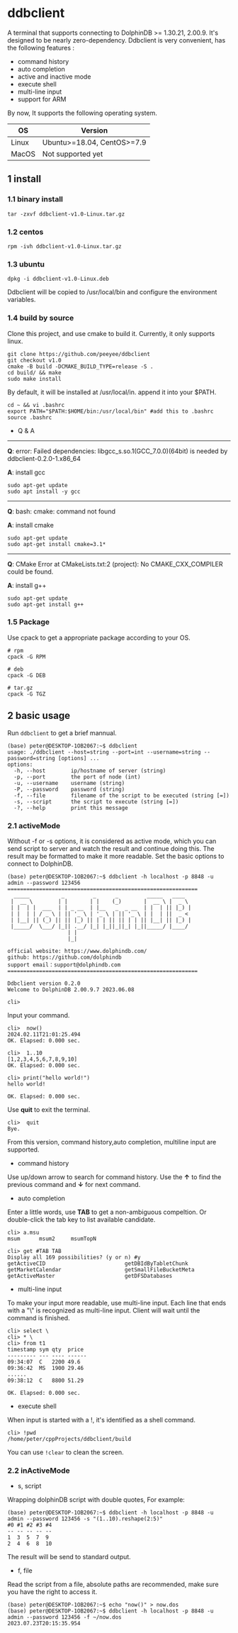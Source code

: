 # ddbclient
A terminal that supports connecting to DolphinDB >= 1.30.21, 2.00.9. It's designed to be nearly zero-dependency.
Ddbclient is very convenient, has the following features :
* command history
* auto completion
* active and inactive mode
* execute shell
* multi-line input
* support for ARM


By now, It supports the following operating system.

|OS|Version|
| ------ | ----- |
|Linux|Ubuntu>=18.04, CentOS>=7.9|
|MacOS|Not supported yet|


## 1 install

### 1.1 binary install
```shell
tar -zxvf ddbclient-v1.0-Linux.tar.gz
```
### 1.2 centos
```
rpm -ivh ddbclient-v1.0-Linux.tar.gz
```
### 1.3 ubuntu
```
dpkg -i ddbclient-v1.0-Linux.deb
```
Ddbclient will be copied to /usr/local/bin and configure the environment variables.

### 1.4 build by source
Clone this project, and use cmake to build it. Currently, it only supports linux.
```shell
git clone https://github.com/peeyee/ddbclient
git checkout v1.0
cmake -B build -DCMAKE_BUILD_TYPE=release -S .
cd build/ && make
sudo make install
```
By default, it will be installed at /usr/local/in. append it into your $PATH.


```shell
cd ~ && vi .bashrc
export PATH="$PATH:$HOME/bin:/usr/local/bin" #add this to .bashrc
source .bashrc
```

* Q & A
---

**Q**: error: Failed dependencies:
        libgcc_s.so.1(GCC_7.0.0)(64bit) is needed by ddbclient-0.2.0-1.x86_64

**A**: install gcc
```shell
sudo apt-get update 
sudo apt install -y gcc
```

---

**Q**: bash: cmake: command not found

**A**: install cmake
```shell
sudo apt-get update 
sudo apt-get install cmake=3.1*
```
---


**Q**: CMake Error at CMakeLists.txt:2 (project):
  No CMAKE_CXX_COMPILER could be found.

**A**: install g++
```shell
sudo apt-get update  
sudo apt-get install g++
```

### 1.5 Package
Use cpack to get a appropriate package according to your OS. 

```shell
# rpm
cpack -G RPM

# deb
cpack -G DEB 

# tar.gz
cpack -G TGZ 
```


## 2 basic usage
Run `ddbclient` to get a brief mannual.
```
(base) peter@DESKTOP-1OB2067:~$ ddbclient
usage: ./ddbclient --host=string --port=int --username=string --password=string [options] ... 
options:
  -h, --host        ip/hostname of server (string)
  -p, --port        the port of node (int)
  -u, --username    username (string)
  -P, --password    password (string)
  -f, --file        filename of the script to be executed (string [=])
  -s, --script      the script to execute (string [=])
  -?, --help        print this message
```
### 2.1 activeMode
Without -f or -s options, it is considered as active mode, which you can
send script to server and watch the result and continue doing this. The result may be formatted to make it more readable. Set the basic options to connect to DolphinDB.
``` shell
(base) peter@DESKTOP-1OB2067:~$ ddbclient -h localhost -p 8848 -u admin --password 123456
============================================================
  _____          _         _      _         _____   ____
 |  __ \        | |       | |    (_)       |  __ \ |  _ \
 | |  | |  ___  | | _ __  | |__   _  _ __  | |  | || |_) |
 | |  | | / _ \ | || '_ \ | '_ \ | || '_ \ | |  | ||  _ <
 | |__| || (_) || || |_) || | | || || | | || |__| || |_) |
 |_____/  \___/ |_|| .__/ |_| |_||_||_| |_||_____/ |____/
                   | |
                   |_|

official website: https://www.dolphindb.com/
github: https://github.com/dolphindb
support email：support@dolphindb.com
============================================================

Ddbclient version 0.2.0
Welcome to DolphinDB 2.00.9.7 2023.06.08

cli>  
```
Input your command.
```shell
cli>  now()
2024.02.11T21:01:25.494
OK. Elapsed: 0.000 sec.

cli>  1..10
[1,2,3,4,5,6,7,8,9,10]
OK. Elapsed: 0.000 sec.

cli> print("hello world!")
hello world!

OK. Elapsed: 0.000 sec.
```
Use **quit** to exit the terminal.
```shell
cli>  quit
Bye.
```


From this version, command history,auto completion, multiline input are supported.

* command history

Use up/down arrow to search for command history. Use the **↑** to find the previous command and **↓** for next command.

* auto completion

Enter a little words, use **TAB** to get a non-ambiguous compeltion. Or double-click the tab key to list available candidate.

```shell
cli> a.msu
msum      msum2     msumTopN
```


```shell
cli> get #TAB TAB
Display all 169 possibilities? (y or n) #y
getActiveCID                         getDBIdByTabletChunk                 getMarketCalendar                    getSmallFileBucketMeta
getActiveMaster                      getDFSDatabases
```

* multi-line input

To make your input more readable, use multi-line input. Each line that ends with a "\\" is recognized as multi-line input. Client will wait until the command is finished.

```
cli> select \
cli> * \
cli> from t1
timestamp sym qty  price 
--------- --- ---- ------
09:34:07  C   2200 49.6  
09:36:42  MS  1900 29.46 
......
09:38:12  C   8800 51.29 

OK. Elapsed: 0.000 sec.
```

* execute shell

When input is started with a !, it's identified  as a shell command.

```shell
cli> !pwd
/home/peter/cppProjects/ddbclient/build
```
You can use `!clear` to clean the screen.


### 2.2 inActiveMode
* s, script

Wrapping dolphinDB script with double quotes, For example:
```shell
(base) peter@DESKTOP-1OB2067:~$ ddbclient -h localhost -p 8848 -u admin --password 123456 -s "(1..10).reshape(2:5)"
#0 #1 #2 #3 #4
-- -- -- -- --
1  3  5  7  9
2  4  6  8  10
```
The result will be send to standard output.
* f, file

Read the script from a file, absolute paths are recommended, make sure you have the right to access it.
```shell
(base) peter@DESKTOP-1OB2067:~$ echo "now()" > now.dos
(base) peter@DESKTOP-1OB2067:~$ ddbclient -h localhost -p 8848 -u admin --password 123456 -f ~/now.dos
2023.07.23T20:15:35.954
```

